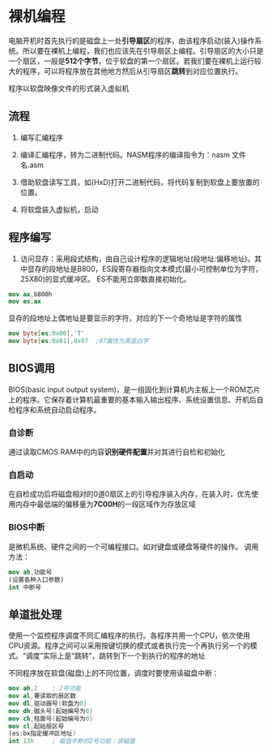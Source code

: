 # 裸机编程

电脑开机时首先执行的是磁盘上一处**引导扇区**的程序，由该程序启动(装入)操作系统。所以要在裸机上编程，我们也应该先在引导扇区上编程。引导扇区的大小只是一个扇区，一般是**512个字节**，位于软盘的第一个扇区。若我们要在裸机上运行较大的程序，可以将程序放在其他地方然后从引导扇区**跳转**到对应位置执行。

程序以软盘映像文件的形式装入虚拟机

## 流程

1. 编写汇编程序

2. 编译汇编程序，转为二进制代码。NASM程序的编译指令为：nasm 文件名.asm

3. 借助软盘读写工具，如(HxD)打开二进制代码，将代码复制到软盘上要放置的位置。

4. 将软盘装入虚拟机，启动

## 程序编写

1. 访问显存：采用段式结构，由自己设计程序的逻辑地址(段地址:偏移地址)。其中显存的段地址是B800，ES段寄存器指向文本模式(最小可控制单位为字符，25X80)的显式缓冲区。
ES不能用立即数直接初始化。

```nasm
mov ax,b800h
mov es,ax
```

显存的段地址上偶地址是要显示的字符，对应的下一个奇地址是字符的属性

```nasm
mov byte[es:0x00],'T'
mov byte[es:0x01],0x07  ;07属性为黑底白字
```

## BIOS调用

BIOS(basic input output system)，是一组固化到计算机内主板上一个ROM芯片上的程序。它保存着计算机最重要的基本输入输出程序、系统设置信息、开机后自检程序和系统自动启动程序。

### 自诊断

通过读取CMOS RAM中的内容**识别硬件配置**并对其进行自检和初始化

### 自启动

在自检成功后将磁盘相对的0道0扇区上的引导程序装入内存，在装入时，优先使用内存中最低端的偏移量为**7C00H**的一段区域作为存放区域

### BIOS中断

是微机系统、硬件之间的一个可编程接口。如对键盘或硬盘等硬件的操作。
调用方法：

```nasm
mov ah,功能号
(设置各种入口参数)
int 中断号
```

## 单道批处理

使用一个监控程序调度不同汇编程序的执行。各程序共用一个CPU，依次使用CPU资源。程序之间可以采用按键切换的模式或者执行完一个再执行另一个的模式。“调度”实际上是“跳转”，跳转到下一个到执行的程序的地址

不同程序放在软盘(磁盘)上的不同位置，调度时要使用读磁盘中断：

```nasm
mov ah,2    ; 2号功能
mov al,要读取的扇区数
mov dl,驱动器号(软盘为0)
mov dh,磁头号(起始编号为0)
mov ch,柱面号(起始编号为0)
mov cl,起始扇区号
(es:bx指定缓冲区地址)
int 13h     ; 磁盘中断的2号功能：读磁盘
```

